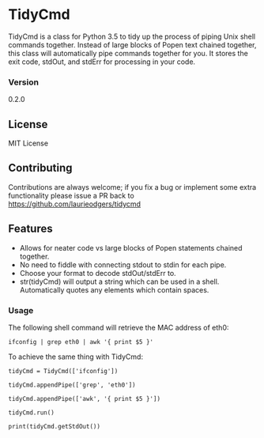 # TidyCmd

TidyCmd is a class for Python 3.5 to tidy up the process of piping Unix shell commands together. 
Instead of large blocks of Popen text chained together, this class will automatically pipe commands together for you. It stores the exit code, stdOut, and stdErr for processing in your code.

### Version
0.2.0

## License
MIT License

## Contributing
Contributions are always welcome; if you fix a bug or implement some extra functionality please issue a PR back to https://github.com/laurieodgers/tidycmd

## Features
  - Allows for neater code vs large blocks of Popen statements chained together.
  - No need to fiddle with connecting stdout to stdin for each pipe.
  - Choose your format to decode stdOut/stdErr to.
  - str(tidyCmd) will output a string which can be used in a shell. Automatically quotes any elements which contain spaces.

### Usage

The following shell command will retrieve the MAC address of eth0:
```
ifconfig | grep eth0 | awk '{ print $5 }'
```

To achieve the same thing with TidyCmd:
```
tidyCmd = TidyCmd(['ifconfig'])

tidyCmd.appendPipe(['grep', 'eth0'])

tidyCmd.appendPipe(['awk', '{ print $5 }'])

tidyCmd.run()

print(tidyCmd.getStdOut())
```
